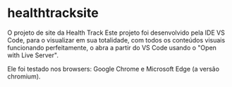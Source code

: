 # healthtracksite
O projeto de site da Health Track
Este projeto foi desenvolvido pela IDE VS Code, para o visualizar em sua totalidade, 
com todos os conteúdos visuais funcionando perfeitamente, o abra a partir do VS Code 
usando o "Open with Live Server".

Ele foi testado nos browsers: Google Chrome e Microsoft Edge (a versão chromium).

